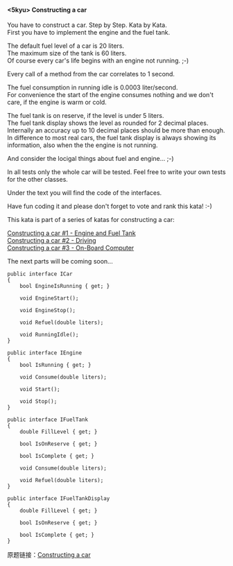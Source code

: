 #### <5kyu> Constructing a car
You have to construct a car. Step by Step. Kata by Kata.																		    
First you have to implement the engine and the fuel tank.																		    
																																    
The default fuel level of a car is 20 liters.																					    
The maximum size of the tank is 60 liters.																						    
Of course every car's life begins with an engine not running. ;-)																    
																																    
Every call of a method from the car correlates to 1 second.																		    
																																    
The fuel consumption in running idle is 0.0003 liter/second.																	    
For convenience the start of the engine consumes nothing and we don't care, if the engine is warm or cold.						    
																																    
The fuel tank is on reserve, if the level is under 5 liters.																	    
The fuel tank display shows the level as rounded for 2 decimal places.															    
Internally an accuracy up to 10 decimal places should be more than enough.														    
In difference to most real cars, the fuel tank display is always showing its information, also when the the engine is not running.  
																																    
And consider the locigal things about fuel and engine... ;-)																	    
																																    
In all tests only the whole car will be tested. Feel free to write your own tests for the other classes. 						    
																																    
Under the text you will find the code of the interfaces. 																		    
																																    
Have fun coding it and please don't forget to vote and rank this kata! :-) 														    
																																    
																																    
This kata is part of a series of katas for constructing a car:																	    

[Constructing a car #1 - Engine and Fuel Tank](https://www.codewars.com/kata/578b4f9b7c77f535fc00002f)  
[Constructing a car #2 - Driving](https://www.codewars.com/kata/578df8f3deaed98fcf0001e9)  
[Constructing a car #3 - On-Board Computer](https://www.codewars.com/kata/57961d4e4be9121ec90001bd)  

The next parts will be coming soon... 


```
public interface ICar
{
    bool EngineIsRunning { get; }

    void EngineStart();

    void EngineStop();

    void Refuel(double liters);

    void RunningIdle();
}

public interface IEngine
{
    bool IsRunning { get; }

    void Consume(double liters);

    void Start();

    void Stop();
}

public interface IFuelTank
{
    double FillLevel { get; }

    bool IsOnReserve { get; }

    bool IsComplete { get; }

    void Consume(double liters);

    void Refuel(double liters);        
}

public interface IFuelTankDisplay
{
    double FillLevel { get; }

    bool IsOnReserve { get; }

    bool IsComplete { get; }
}
```


原题链接：[Constructing a car](https://www.codewars.com/kata/578b4f9b7c77f535fc00002f)
